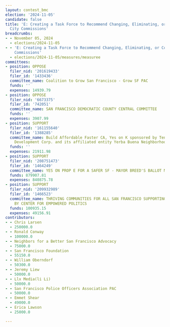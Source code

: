 ```yaml
---
layout: contest_bmc
election: '2024-11-05'
candidate: false
title: 'E: Creating a Task Force to Recommend Changing, Eliminating, or Combining
  City Commissions'
breadcrumbs:
- - November 05, 2024
  - elections/2024-11-05
- - 'E: Creating a Task Force to Recommend Changing, Eliminating, or Combining City
    Commissions'
  - elections/2024-11-05/measures/measuree
committees:
- position: OPPOSE
  filer_nid: '201619433'
  filer_id: '1433436'
  committee_name: Coalition to Grow San Francisco - Grow SF PAC
  funds: ''
  expenses: 14939.79
- position: OPPOSE
  filer_nid: '6673375'
  filer_id: '742051'
  committee_name: SAN FRANCISCO DEMOCRATIC COUNTY CENTRAL COMMITTEE
  funds: ''
  expenses: 3907.99
- position: SUPPORT
  filer_nid: '161155640'
  filer_id: '1388285'
  committee_name: Build Affordable Faster CA, Yes on K sponsored by Tenants and Owners
    Development Corp. and its affiliated entity Yerba Buena Neighborhood Consortium
  funds: ''
  expenses: 21911.98
- position: SUPPORT
  filer_nid: '208751473'
  filer_id: '1464249'
  committee_name: YES ON PROP E FOR A SAFER SF - MAYOR BREED'S BALLOT MEASURE COMMITTEE
  funds: 879907.81
  expenses: 840875.78
- position: SUPPORT
  filer_nid: '209932989'
  filer_id: '1466523'
  committee_name: THRIVING COMMUNITIES FOR ALL SAN FRANCISCO SUPPORTING PROP E, SPONSORED
    BY CENTER FOR EMPOWERED POLITICS
  funds: 100935.15
  expenses: 49156.91
contributors:
- - Chris Larsen
  - 250000.0
- - Ronald Conway
  - 100000.0
- - Neighbors for a Better San Francisco Advocacy
  - 75000.0
- - San Francisco Foundation
  - 55150.0
- - William Oberndorf
  - 50300.0
- - Jeremy Liew
  - 50000.0
- - Llx Media(li Li)
  - 50000.0
- - San Francisco Police Officers Association PAC
  - 50000.0
- - Emmet Shear
  - 49000.0
- - Erica Lawson
  - 25000.0

---
```


